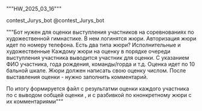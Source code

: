 """HW_2025_03_16"""

contest_Jurys_bot
@contest_Jurys_bot

"""Бот нужен для оценки выступления участников на соревнованиях по художественной гимнастике. 
В нем логинятся жюри. Авторизация жюри идет по номеру телефона. Есть два типа жюри? Исполнительные и художественные
Каждому жюри на оценку в порядке очереди выступления участника выводится участник для оценки. С указанием ФИО участника, года рождения, команды/горда и т.д.
Оценка идет по 10 бальной шкале. Жюри должен написать свою оценку числом. После выставления оценки - нужно заполнить комментарий.

По итогу формируется файл с результатми оценки каждого участника по с выводом ообщей оценки , и с разбивкой по кнонкретному жюри с их комментариями"""